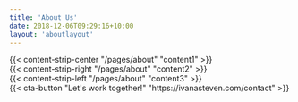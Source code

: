 ```yaml
---
title: 'About Us'
date: 2018-12-06T09:29:16+10:00
layout: 'aboutlayout'
---
```


<div>
{{< content-strip-center "/pages/about" "content1" >}}
</div>
<div><a id="learn-more"></a>
{{< content-strip-right "/pages/about" "content2" >}}
</div>
<div>
{{< content-strip-left "/pages/about" "content3" >}}
</div>
<div class="mb-4">
{{< cta-button "Let's work together!" "https://ivanasteven.com/contact" >}}
</div>
